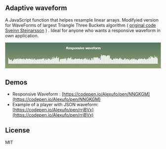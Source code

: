 ## Adaptive waveform

A JavaScript function that helpes resample linear arrays. Modifyied version for WaveForms of largest Triangle Three Buckets algorithm ( [original code Sveinn Steinarsson](https://github.com/sveinn-steinarsson/flot-downsample)  )
 . Ideal for anyone who wants a responsive waveform in own application.

![Responsive-waveform](https://github.com/Alexufo/Responsive-waveform/raw/master/2018-07-22_19-53-42.png "")


## Demos

* Responsive Waveform : [https://codepen.io/Alexufo/pen/NNGKGM](https://codepen.io/Alexufo/pen/NNGKGM)
* Example of a player with JSON waveform: [https://codepen.io/Alexufo/pen/rrjBVx](https://codepen.io/Alexufo/pen/rrjBVx)
 
## License

MIT
